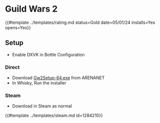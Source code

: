 # Guild Wars 2

{{#template ../templates/rating.md status=Gold date=05/01/24 installs=Yes opens=Yes}}

## Setup 
- Enable DXVK in Bottle Configuration

### Direct
- Download [Gw2Setup-64.exe](https://account.arena.net/content/download/gw2/win/64) from ARENANET
- In Whisky, Run the installer

### Steam
- Download in Steam as normal


{{#template ../templates/steam.md id=1284210}}